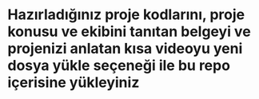 # Hazırladığınız proje kodlarını, proje konusu ve ekibini tanıtan belgeyi ve projenizi anlatan kısa videoyu yeni dosya yükle seçeneği ile bu repo içerisine yükleyiniz
